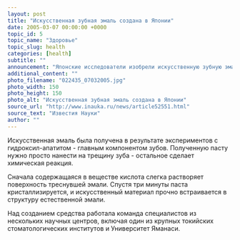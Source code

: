 ```yaml
---
layout: post
title: "Искусственная зубная эмаль создана в Японии"
date: 2005-03-07 00:00:00 +0000
topic_id: 5
topic_name: "Здоровье"
topic_slug: health
categories: [health]
subtitle: ""
announcement: "Японские исследователи изобрели искусственную зубную эмаль, которой можно заделывать трещины и предотвращать кариес. Новый материал успешно внедряется в естественную эмаль буквально за несколько минут без применения сложной аппаратуры и бормашины."
additional_content: ""
photo_filename: "022435_07032005.jpg"
photo_width: 150
photo_height: 150
photo_alt: "Искусственная зубная эмаль создана в Японии"
source_url: "http://www.inauka.ru/news/article52551.html"
source_text: "Известия Науки"
author: ""
---
```

Искусственная эмаль была получена в результате экспериментов с гидроксил-апатитом - главным компонентом зубов. Полученную пасту нужно просто нанести на трещину зуба - остальное сделает химическая реакция.

Сначала содержащаяся в веществе кислота слегка растворяет поверхность треснувшей эмали. Спустя три минуты паста кристаллизируется, и искусственный материал прочно встраивается в структуру естественной эмали.

Над созданием средства работала команда специалистов из нескольких научных центров, включая один из крупных токийских стоматологических институтов и Университет Яманаси.
